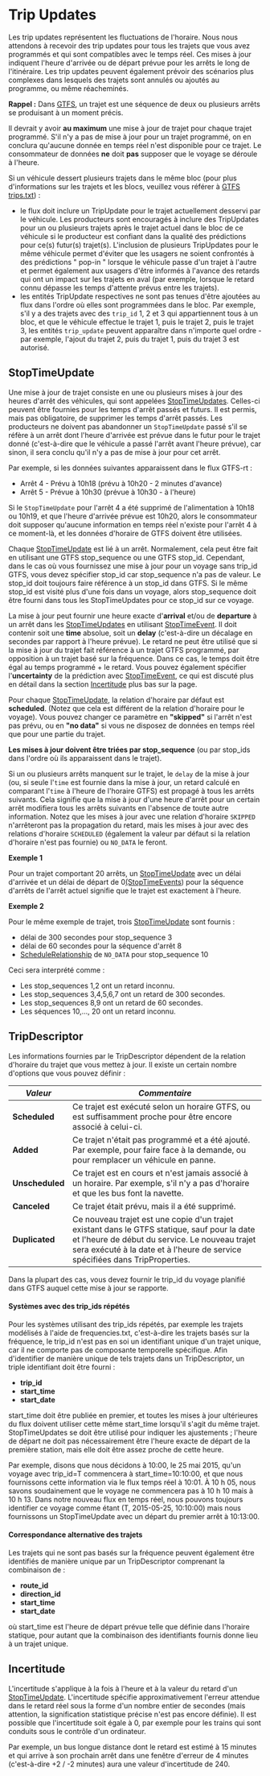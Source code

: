 # Trip Updates

Les trip updates représentent les fluctuations de l'horaire. Nous nous attendons à recevoir des trip updates pour tous les trajets que vous avez programmés et qui sont compatibles avec le temps réel. Ces mises à jour indiquent l'heure d'arrivée ou de départ prévue pour les arrêts le long de l'itinéraire. Les trip updates peuvent également prévoir des scénarios plus complexes dans lesquels des trajets sont annulés ou ajoutés au programme, ou même réacheminés.

**Rappel :** Dans [GTFS](../../schedule/reference.md), un trajet est une séquence de deux ou plusieurs arrêts se produisant à un moment précis.

Il devrait y avoir **au maximum** une mise à jour de trajet pour chaque trajet programmé. S'il n'y a pas de mise à jour pour un trajet programmé, on en conclura qu'aucune donnée en temps réel n'est disponible pour ce trajet. Le consommateur de données **ne** doit **pas** supposer que le voyage se déroule à l'heure.

Si un véhicule dessert plusieurs trajets dans le même bloc (pour plus d'informations sur les trajets et les blocs, veuillez vous référer à [GTFS trips.txt](../../schedule/reference.md#tripstxt)) :

*   le flux doit inclure un TripUpdate pour le trajet actuellement desservi par le véhicule. Les producteurs sont encouragés à inclure des TripUpdates pour un ou plusieurs trajets après le trajet actuel dans le bloc de ce véhicule si le producteur est confiant dans la qualité des prédictions pour ce(s) futur(s) trajet(s). L'inclusion de plusieurs TripUpdates pour le même véhicule permet d'éviter que les usagers ne soient confrontés à des prédictions " pop-in " lorsque le véhicule passe d'un trajet à l'autre et permet également aux usagers d'être informés à l'avance des retards qui ont un impact sur les trajets en aval (par exemple, lorsque le retard connu dépasse les temps d'attente prévus entre les trajets).
*   les entités TripUpdate respectives ne sont pas tenues d'être ajoutées au flux dans l'ordre où elles sont programmées dans le bloc. Par exemple, s'il y a des trajets avec des `trip_id` 1, 2 et 3 qui appartiennent tous à un bloc, et que le véhicule effectue le trajet 1, puis le trajet 2, puis le trajet 3, les entités `trip_update` peuvent apparaître dans n'importe quel ordre - par exemple, l'ajout du trajet 2, puis du trajet 1, puis du trajet 3 est autorisé.

## StopTimeUpdate

Une mise à jour de trajet consiste en une ou plusieurs mises à jour des heures d'arrêt des véhicules, qui sont appelées [StopTimeUpdates](../reference.md#message-stoptimeupdate). Celles-ci peuvent être fournies pour les temps d'arrêt passés et futurs. Il est permis, mais pas obligatoire, de supprimer les temps d'arrêt passés. Les producteurs ne doivent pas abandonner un `StopTimeUpdate` passé s'il se réfère à un arrêt dont l'heure d'arrivée est prévue dans le futur pour le trajet donné (c'est-à-dire que le véhicule a passé l'arrêt avant l'heure prévue), car sinon, il sera conclu qu'il n'y a pas de mise à jour pour cet arrêt.

Par exemple, si les données suivantes apparaissent dans le flux GTFS-rt :

*   Arrêt 4 - Prévu à 10h18 (prévu à 10h20 - 2 minutes d'avance)
*   Arrêt 5 - Prévue à 10h30 (prévue à 10h30 - à l'heure)

Si le `StopTimeUpdate` pour l'arrêt 4 a été supprimé de l'alimentation à 10h18 ou 10h19, et que l'heure d'arrivée prévue est 10h20, alors le consommateur doit supposer qu'aucune information en temps réel n'existe pour l'arrêt 4 à ce moment-là, et les données d'horaire de GTFS doivent être utilisées.

Chaque [StopTimeUpdate](../reference.md#message-stoptimeupdate) est lié à un arrêt. Normalement, cela peut être fait en utilisant une GTFS stop_sequence ou une GTFS stop_id. Cependant, dans le cas où vous fournissez une mise à jour pour un voyage sans trip_id GTFS, vous devez spécifier stop_id car stop_sequence n'a pas de valeur. Le stop_id doit toujours faire référence à un stop_id dans GTFS. Si le même stop_id est visité plus d'une fois dans un voyage, alors stop_sequence doit être fourni dans tous les StopTimeUpdates pour ce stop_id sur ce voyage.

La mise à jour peut fournir une heure exacte d'**arrival** et/ou de **departure** à un arrêt dans les [StopTimeUpdates](../reference.md#message-stoptimeupdate) en utilisant [StopTimeEvent](../reference.md#message-stoptimeevent). Il doit contenir soit une **time** absolue, soit un **delay** (c'est-à-dire un décalage en secondes par rapport à l'heure prévue). Le retard ne peut être utilisé que si la mise à jour du trajet fait référence à un trajet GTFS programmé, par opposition à un trajet basé sur la fréquence. Dans ce cas, le temps doit être égal au temps programmé + le retard. Vous pouvez également spécifier l'**uncertainty** de la prédiction avec [StopTimeEvent](../reference.md#message-stoptimeevent), ce qui est discuté plus en détail dans la section [Incertitude](#incertitude) plus bas sur la page.

Pour chaque [StopTimeUpdate](../reference.md#message-stoptimeupdate), la relation d'horaire par défaut est **scheduled**. (Notez que cela est différent de la relation d'horaire pour le voyage). Vous pouvez changer ce paramètre en **"skipped"** si l'arrêt n'est pas prévu, ou en **"no data"** si vous ne disposez de données en temps réel que pour une partie du trajet.

**Les mises à jour doivent être triées par stop_sequence** (ou par stop_ids dans l'ordre où ils apparaissent dans le trajet).

Si un ou plusieurs arrêts manquent sur le trajet, le `delay` de la mise à jour (ou, si seule l'`time` est fournie dans la mise à jour, un retard calculé en comparant l'`time` à l'heure de l'horaire GTFS) est propagé à tous les arrêts suivants. Cela signifie que la mise à jour d'une heure d'arrêt pour un certain arrêt modifiera tous les arrêts suivants en l'absence de toute autre information. Notez que les mises à jour avec une relation d'horaire `SKIPPED` n'arrêteront pas la propagation du retard, mais les mises à jour avec des relations d'horaire `SCHEDULED` (également la valeur par défaut si la relation d'horaire n'est pas fournie) ou `NO_DATA` le feront.

**Exemple 1**

Pour un trajet comportant 20 arrêts, un [StopTimeUpdate](../reference.md#message-stoptimeupdate) avec un délai d'arrivée et un délai de départ de 0[(StopTimeEvents](../reference.md#message-stoptimeevent)) pour la séquence d'arrêts de l'arrêt actuel signifie que le trajet est exactement à l'heure.

**Exemple 2**

Pour le même exemple de trajet, trois [StopTimeUpdate](../reference.md#message-stoptimeupdate) sont fournis :

*   délai de 300 secondes pour stop_sequence 3
*   délai de 60 secondes pour la séquence d'arrêt 8
*   [ScheduleRelationship](../reference.md#enum-schedulerelationship) de `NO_DATA` pour stop_sequence 10

Ceci sera interprété comme :

*   Les stop_sequences 1,2 ont un retard inconnu.
*   Les stop_sequences 3,4,5,6,7 ont un retard de 300 secondes.
*   Les stop_sequences 8,9 ont un retard de 60 secondes.
*   Les séquences 10,..., 20 ont un retard inconnu.

## TripDescriptor

Les informations fournies par le TripDescriptor dépendent de la relation d'horaire du trajet que vous mettez à jour. Il existe un certain nombre d'options que vous pouvez définir :

| _**Valeur**_      | _**Commentaire**_                                                                                                                                                                                                              |
| ----------------- | ------------------------------------------------------------------------------------------------------------------------------------------------------------------------------------------------------------------------------ |
| **Scheduled**     | Ce trajet est exécuté selon un horaire GTFS, ou est suffisamment proche pour être encore associé à celui-ci.                                                                                                                   |
| **Added**        | Ce trajet n'était pas programmé et a été ajouté. Par exemple, pour faire face à la demande, ou pour remplacer un véhicule en panne.                                                                                            |
| **Unscheduled** | Ce trajet est en cours et n'est jamais associé à un horaire. Par exemple, s'il n'y a pas d'horaire et que les bus font la navette.                                                                                             |
| **Canceled**        | Ce trajet était prévu, mais il a été supprimé.                                                                                                                                                                                 |
| **Duplicated**      | Ce nouveau trajet est une copie d'un trajet existant dans le GTFS statique, sauf pour la date et l'heure de début du service. Le nouveau trajet sera exécuté à la date et à l'heure de service spécifiées dans TripProperties. |

Dans la plupart des cas, vous devez fournir le trip_id du voyage planifié dans GTFS auquel cette mise à jour se rapporte.

#### Systèmes avec des trip_ids répétés

Pour les systèmes utilisant des trip_ids répétés, par exemple les trajets modélisés à l'aide de frequencies.txt, c'est-à-dire les trajets basés sur la fréquence, le trip_id n'est pas en soi un identifiant unique d'un trajet unique, car il ne comporte pas de composante temporelle spécifique. Afin d'identifier de manière unique de tels trajets dans un TripDescriptor, un triple identifiant doit être fourni :

*   **trip_id**
*   **start_time**
*   **start_date**

start_time doit être publiée en premier, et toutes les mises à jour ultérieures du flux doivent utiliser cette même start_time lorsqu'il s'agit du même trajet. StopTimeUpdates se doit être utilisé pour indiquer les ajustements ; l'heure de départ ne doit pas nécessairement être l'heure exacte de départ de la première station, mais elle doit être assez proche de cette heure.

Par exemple, disons que nous décidons à 10:00, le 25 mai 2015, qu'un voyage avec trip_id=T commencera à start_time=10:10:00, et que nous fournissons cette information via le flux temps réel à 10:01. À 10 h 05, nous savons soudainement que le voyage ne commencera pas à 10 h 10 mais à 10 h 13. Dans notre nouveau flux en temps réel, nous pouvons toujours identifier ce voyage comme étant (T, 2015-05-25, 10:10:00) mais nous fournissons un StopTimeUpdate avec un départ du premier arrêt à 10:13:00.

#### Correspondance alternative des trajets

Les trajets qui ne sont pas basés sur la fréquence peuvent également être identifiés de manière unique par un TripDescriptor comprenant la combinaison de :

*   **route_id**
*   **direction_id**
*   **start_time**
*   **start_date**

où start_time est l'heure de départ prévue telle que définie dans l'horaire statique, pour autant que la combinaison des identifiants fournis donne lieu à un trajet unique.

## Incertitude

L'incertitude s'applique à la fois à l'heure et à la valeur du retard d'un [StopTimeUpdate](../reference.md#message-stoptimeupdate). L'incertitude spécifie approximativement l'erreur attendue dans le retard réel sous la forme d'un nombre entier de secondes (mais attention, la signification statistique précise n'est pas encore définie). Il est possible que l'incertitude soit égale à 0, par exemple pour les trains qui sont conduits sous le contrôle d'un ordinateur.

Par exemple, un bus longue distance dont le retard est estimé à 15 minutes et qui arrive à son prochain arrêt dans une fenêtre d'erreur de 4 minutes (c'est-à-dire +2 / -2 minutes) aura une valeur d'incertitude de 240.
